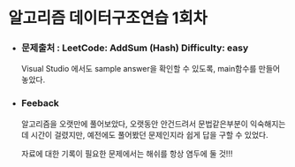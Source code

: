알고리즘 데이터구조연습 1회차
===========================

* ### 문제출처 :  LeetCode: AddSum (Hash) Difficulty: easy

    Visual Studio 에서도 sample answer을 확인할 수 있도록, main함수를 만들어놓았다.


* ### Feeback
    알고리즘을 오랫만에 풀어보았다, 오랫동안 안건드려서 문법같은부분이 익숙해지는데 시간이 걸렸지만, 예전에도 풀어봤던 문제인지라 쉽게 답을 구할 수 있었다. 

    자료에 대한 기록이 필요한 문제에서는 해쉬를 항상 염두에 둘 것!!!





